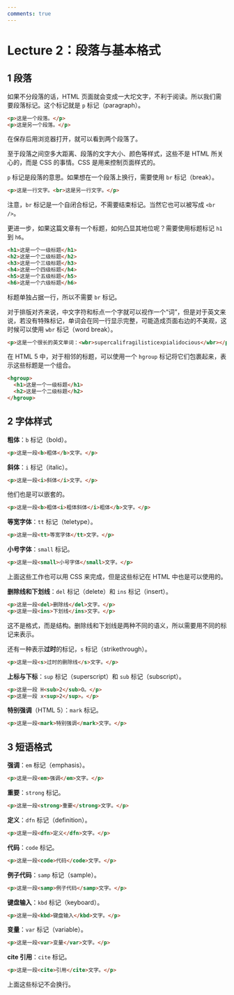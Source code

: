 ```yaml
---
comments: true
---
```


# Lecture 2：段落与基本格式

## 1 段落

如果不分段落的话，HTML 页面就会变成一大坨文字，不利于阅读。所以我们需要段落标记。这个标记就是 `p` 标记（paragraph）。

```html
<p>这是一个段落。</p>
<p>这是另一个段落。</p>
```

在保存后用浏览器打开，就可以看到两个段落了。

至于段落之间空多大距离、段落的文字大小、颜色等样式，这些不是 HTML 所关心的，而是 CSS 的事情。CSS 是用来控制页面样式的。

`p` 标记是段落的意思。如果想在一个段落上换行，需要使用 `br` 标记（break）。

```html
<p>这是一行文字。<br>这是另一行文字。</p>
```

注意，`br` 标记是一个自闭合标记，不需要结束标记。当然它也可以被写成 `<br />`。

更进一步，如果这篇文章有一个标题，如何凸显其地位呢？需要使用标题标记 `h1` 到 `h6`。

```html
<h1>这是一个一级标题</h1>
<h2>这是一个二级标题</h2>
<h3>这是一个三级标题</h3>
<h4>这是一个四级标题</h4>
<h5>这是一个五级标题</h5>
<h6>这是一个六级标题</h6>
```

标题单独占据一行，所以不需要 `br` 标记。

对于排版对齐来说，中文字符和标点一个字就可以视作一个“词”，但是对于英文来说，若没有特殊标记，单词会在同一行显示完整，可能造成页面右边的不美观，这时候可以使用 `wbr` 标记（word break）。

```html
<p>这是一个很长的英文单词：<wbr>supercalifragilisticexpialidocious</wbr></p>
```

在 HTML 5 中，对于相邻的标题，可以使用一个 `hgroup` 标记将它们包裹起来，表示这些标题是一个组合。

```html
<hgroup>
  <h1>这是一个一级标题</h1>
  <h2>这是一个二级标题</h2>
</hgroup>
```

## 2 字体样式

**粗体**：`b` 标记（bold）。

```html
<p>这是一段<b>粗体</b>文字。</p>
```

**斜体**：`i` 标记（italic）。

```html
<p>这是一段<i>斜体</i>文字。</p>
```

他们也是可以嵌套的。

```html
<p>这是一段<b>粗体<i>粗体斜体</i>粗体</b>文字。</p>
```

**等宽字体**：`tt` 标记（teletype）。

```html
<p>这是一段<tt>等宽字体</tt>文字。</p>
```

**小号字体**：`small` 标记。

```html
<p>这是一段<small>小号字体</small>文字。</p>
```

上面这些工作也可以用 CSS 来完成，但是这些标记在 HTML 中也是可以使用的。

**删除线和下划线**：`del` 标记（delete）和 `ins` 标记（insert）。

```html
<p>这是一段<del>删除线</del>文字。</p>
<p>这是一段<ins>下划线</ins>文字。</p>
```

这不是格式，而是结构。删除线和下划线是两种不同的语义，所以需要用不同的标记来表示。

还有一种表示**过时**的标记，`s` 标记（strikethrough）。

```html
<p>这是一段<s>过时的删除线</s>文字。</p>
```

**上标与下标**：`sup` 标记（superscript）和 `sub` 标记（subscript）。

```html
<p>这是一段 H<sub>2</sub>O。</p>
<p>这是一段 x<sup>2</sup>。</p>
```

**特别强调**（HTML 5）：`mark` 标记。

```html
<p>这是一段<mark>特别强调</mark>文字。</p>
```

## 3 短语格式

**强调**：`em` 标记（emphasis）。

```html
<p>这是一段<em>强调</em>文字。</p>
```

**重要**：`strong` 标记。

```html
<p>这是一段<strong>重要</strong>文字。</p>
```

**定义**：`dfn` 标记（definition）。

```html
<p>这是一段<dfn>定义</dfn>文字。</p>
```

**代码**：`code` 标记。

```html
<p>这是一段<code>代码</code>文字。</p>
```

**例子代码**：`samp` 标记（sample）。

```html
<p>这是一段<samp>例子代码</samp>文字。</p>
```

**键盘输入**：`kbd` 标记（keyboard）。

```html
<p>这是一段<kbd>键盘输入</kbd>文字。</p>
```

**变量**：`var` 标记（variable）。

```html
<p>这是一段<var>变量</var>文字。</p>
```

**cite 引用**：`cite` 标记。

```html
<p>这是一段<cite>引用</cite>文字。</p>
```

上面这些标记不会换行。